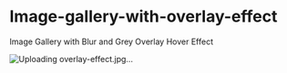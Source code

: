 # Image-gallery-with-overlay-effect

Image Gallery with Blur and Grey Overlay Hover Effect

![Uploading overlay-effect.jpg…]()
